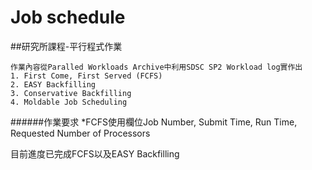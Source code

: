 # Job schedule

##研究所課程-平行程式作業
```
作業內容從Paralled Workloads Archive中利用SDSC SP2 Workload log實作出
1. First Come, First Served (FCFS)
2. EASY Backfilling
3. Conservative Backfilling
4. Moldable Job Scheduling
```

######作業要求
*FCFS使用欄位Job Number, Submit Time, Run Time, Requested Number of Processors


目前進度已完成FCFS以及EASY Backfilling
